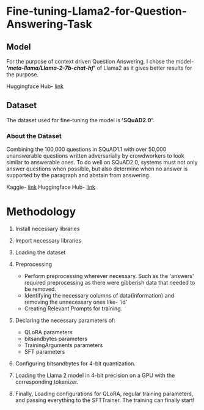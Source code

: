 # Fine-tuning-Llama2-for-Question-Answering-Task



## Model

For the purpose of context driven Question Answering, I chose the model- _**'meta-llama/Llama-2-7b-chat-hf'**_ of Llama2 as it gives better results for the purpose.

Huggingface Hub- [link](https://huggingface.co/meta-llama/Llama-2-7b-chat-hf)


## Dataset

The dataset used for fine-tuning the model is **'SQuAD2.0'**. 

### About the Dataset
Combining the 100,000 questions in SQuAD1.1 with over 50,000 unanswerable questions written adversarially by crowdworkers to look similar to answerable ones. To do well on SQuAD2.0, systems must not only answer questions when possible, but also determine when no answer is supported by the paragraph and abstain from answering.

Kaggle- [link](https://www.kaggle.com/datasets/thedevastator/squad2-0-a-challenge-for-question-answering-syst)
Huggingface Hub- [link](https://huggingface.co/datasets/rajpurkar/squad_v2)


# Methodology

1. Install necessary libraries

2. Import necessary libraries

3. Loading the dataset

4. Preprocessing
    - Perform preprocessing wherever necessary. Such as the 'answers' required preprocessing as there were gibberish data that needed to be removed.
    - Identifying the necessary columns of data\(information) and removing the unnecessary ones like- 'id' 
    - Creating Relevant Prompts for training.

5. Declaring the necessary parameters of:
    - QLoRA parameters
    - bitsandbytes parameters
    - TrainingArguments parameters
    - SFT parameters

6. Configuring bitsandbytes for 4-bit quantization.

7. Loading the Llama 2 model in 4-bit precision on a GPU with the corresponding tokenizer.

8. Finally, Loading configurations for QLoRA, regular training parameters, and passing everything to the SFTTrainer. The training can finally start!
